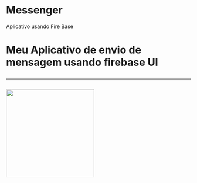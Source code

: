 # Messenger
Aplicativo usando Fire Base
<h1>Meu Aplicativo de envio de mensagem usando firebase UI</1>
<hr>

 <img src="https://github.com/helmercap11/Messenger/blob/master/img-profile.png" width="240" heigth="240" alt="">



